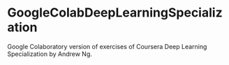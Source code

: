 # GoogleColabDeepLearningSpecialization
Google Colaboratory version of exercises of Coursera Deep Learning Specialization by Andrew Ng.
